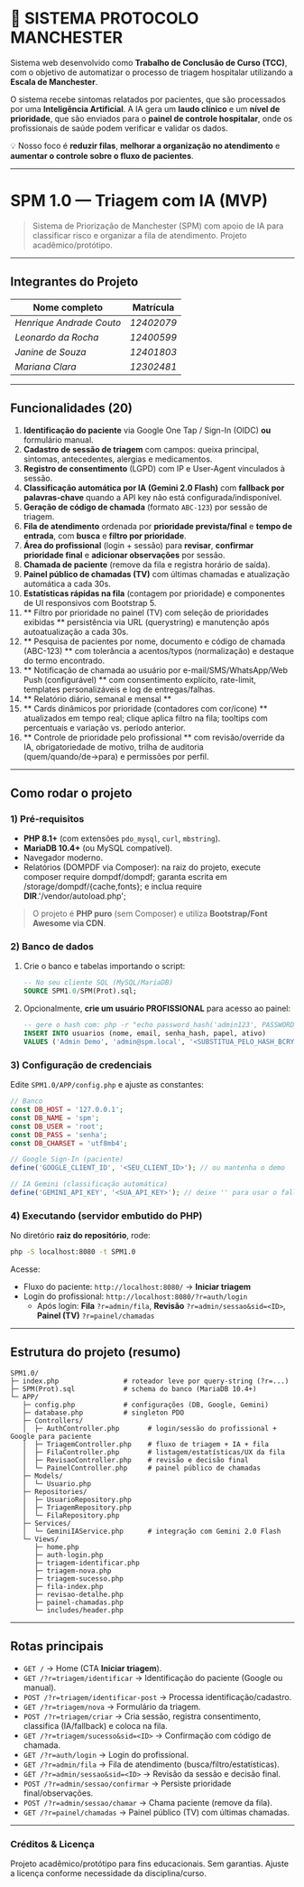 # 🏥 SISTEMA PROTOCOLO MANCHESTER

Sistema web desenvolvido como **Trabalho de Conclusão de Curso (TCC)**, com o objetivo de automatizar o processo de triagem hospitalar utilizando a **Escala de Manchester**.

O sistema recebe sintomas relatados por pacientes, que são processados por uma **Inteligência Artificial**. A IA gera um **laudo clínico** e um **nível de prioridade**, que são enviados para o **painel de controle hospitalar**, onde os profissionais de saúde podem verificar e validar os dados.  

💡 Nosso foco é **reduzir filas**, **melhorar a organização no atendimento** e **aumentar o controle sobre o fluxo de pacientes**.

---

# SPM 1.0 — Triagem com IA (MVP)

> Sistema de Priorização de Manchester (SPM) com apoio de IA para classificar risco e organizar a fila de atendimento. Projeto acadêmico/protótipo.

---

## Integrantes do Projeto

| Nome completo | Matrícula |
| --- | --- |
| _Henrique Andrade Couto_ | _12402079_ |
| _Leonardo da Rocha_ | _12400599_ |
| _Janine de Souza_ | _12401803_ |
| _Mariana Clara_ | _12302481_ |

---

## Funcionalidades (20)

1. **Identificação do paciente** via Google One Tap / Sign-In (OIDC) **ou** formulário manual.  
2. **Cadastro de sessão de triagem** com campos: queixa principal, sintomas, antecedentes, alergias e medicamentos.  
3. **Registro de consentimento** (LGPD) com IP e User-Agent vinculados à sessão.  
4. **Classificação automática por IA (Gemini 2.0 Flash)** com **fallback por palavras‑chave** quando a API key não está configurada/indisponível.  
5. **Geração de código de chamada** (formato `ABC-123`) por sessão de triagem.  
6. **Fila de atendimento** ordenada por **prioridade prevista/final** e **tempo de entrada**, com **busca** e **filtro por prioridade**.  
7. **Área do profissional** (login + sessão) para **revisar**, **confirmar prioridade final** e **adicionar observações** por sessão.  
8. **Chamada de paciente** (remove da fila e registra horário de saída).  
9. **Painel público de chamadas (TV)** com últimas chamadas e atualização automática a cada 30s.  
10. **Estatísticas rápidas na fila** (contagem por prioridade) e componentes de UI responsivos com Bootstrap 5.
11. ** Filtro por prioridade no painel (TV) com seleção de prioridades exibidas ** persistência via URL (querystring) e manutenção após autoatualização a cada 30s.
12. ** Pesquisa de pacientes por nome, documento e código de chamada (ABC-123) ** com tolerância a acentos/typos (normalização) e destaque do termo encontrado.
13. ** Notificação de chamada ao usuário por e-mail/SMS/WhatsApp/Web Push (configurável) ** com consentimento explícito, rate-limit, templates personalizáveis e log de entregas/falhas.
14. ** Relatório diário, semanal e mensal **
15. ** Cards dinâmicos por prioridade (contadores com cor/ícone) ** atualizados em tempo real; clique aplica filtro na fila; tooltips com percentuais e variação vs. período anterior.
16. ** Controle de prioridade pelo profissional ** com revisão/override da IA, obrigatoriedade de motivo, trilha de auditoria (quem/quando/de→para) e permissões por perfil.

---

## Como rodar o projeto

### 1) Pré‑requisitos
- **PHP 8.1+** (com extensões `pdo_mysql`, `curl`, `mbstring`).
- **MariaDB 10.4+** (ou MySQL compatível).
- Navegador moderno.
- Relatórios (DOMPDF via Composer): na raiz do projeto, execute composer require dompdf/dompdf; garanta escrita em /storage/dompdf/{cache,fonts}; e inclua require __DIR__.'/vendor/autoload.php';
> O projeto é **PHP puro** (sem Composer) e utiliza **Bootstrap/Font Awesome via CDN**.

### 2) Banco de dados
1. Crie o banco e tabelas importando o script:  
   ```sql
   -- No seu cliente SQL (MySQL/MariaDB)
   SOURCE SPM1.0/SPM(Prot).sql;
   ```
2. Opcionalmente, **crie um usuário PROFISSIONAL** para acesso ao painel:
   ```sql
   -- gere o hash com: php -r "echo password_hash('admin123', PASSWORD_BCRYPT), PHP_EOL;"
   INSERT INTO usuarios (nome, email, senha_hash, papel, ativo)
   VALUES ('Admin Demo', 'admin@spm.local', '<SUBSTITUA_PELO_HASH_BCRYPT>', 'profissional', 1);
   ```

### 3) Configuração de credenciais
Edite `SPM1.0/APP/config.php` e ajuste as constantes:
```php
// Banco
const DB_HOST = '127.0.0.1';
const DB_NAME = 'spm';
const DB_USER = 'root';
const DB_PASS = 'senha';
const DB_CHARSET = 'utf8mb4';

// Google Sign-In (paciente)
define('GOOGLE_CLIENT_ID', '<SEU_CLIENT_ID>'); // ou mantenha o demo

// IA Gemini (classificação automática)
define('GEMINI_API_KEY', '<SUA_API_KEY>'); // deixe '' para usar o fallback por palavras‑chave
```

### 4) Executando (servidor embutido do PHP)
No diretório **raiz do repositório**, rode:
```bash
php -S localhost:8080 -t SPM1.0
```
Acesse:
- Fluxo do paciente: `http://localhost:8080/` → **Iniciar triagem**  
- Login do profissional: `http://localhost:8080/?r=auth/login`  
  - Após login: **Fila** `?r=admin/fila`, **Revisão** `?r=admin/sessao&sid=<ID>`, **Painel (TV)** `?r=painel/chamadas`

---

## Estrutura do projeto (resumo)

```
SPM1.0/
├─ index.php                # roteador leve por query-string (?r=...)
├─ SPM(Prot).sql            # schema do banco (MariaDB 10.4+)
└─ APP/
   ├─ config.php            # configurações (DB, Google, Gemini)
   ├─ database.php          # singleton PDO
   ├─ Controllers/
   │  ├─ AuthController.php       # login/sessão do profissional + Google para paciente
   │  ├─ TriagemController.php    # fluxo de triagem + IA + fila
   │  ├─ FilaController.php       # listagem/estatísticas/UX da fila
   │  ├─ RevisaoController.php    # revisão e decisão final
   │  └─ PainelController.php     # painel público de chamadas
   ├─ Models/
   │  └─ Usuario.php
   ├─ Repositories/
   │  ├─ UsuarioRepository.php
   │  ├─ TriagemRepository.php
   │  └─ FilaRepository.php
   ├─ Services/
   │  └─ GeminiIAService.php      # integração com Gemini 2.0 Flash
   └─ Views/
      ├─ home.php
      ├─ auth-login.php
      ├─ triagem-identificar.php
      ├─ triagem-nova.php
      ├─ triagem-sucesso.php
      ├─ fila-index.php
      ├─ revisao-detalhe.php
      ├─ painel-chamadas.php
      └─ includes/header.php
```

---

## Rotas principais

- `GET /` → Home (CTA **Iniciar triagem**).  
- `GET /?r=triagem/identificar` → Identificação do paciente (Google ou manual).  
- `POST /?r=triagem/identificar-post` → Processa identificação/cadastro.  
- `GET /?r=triagem/nova` → Formulário da triagem.  
- `POST /?r=triagem/criar` → Cria sessão, registra consentimento, classifica (IA/fallback) e coloca na fila.  
- `GET /?r=triagem/sucesso&sid=<ID>` → Confirmação com código de chamada.  
- `GET /?r=auth/login` → Login do profissional.  
- `GET /?r=admin/fila` → Fila de atendimento (busca/filtro/estatísticas).  
- `GET /?r=admin/sessao&sid=<ID>` → Revisão da sessão e decisão final.  
- `POST /?r=admin/sessao/confirmar` → Persiste prioridade final/observações.  
- `POST /?r=admin/sessao/chamar` → Chama paciente (remove da fila).  
- `GET /?r=painel/chamadas` → Painel público (TV) com últimas chamadas.

---

### Créditos & Licença

Projeto acadêmico/protótipo para fins educacionais. Sem garantias. Ajuste a licença conforme necessidade da disciplina/curso.


